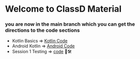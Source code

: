 # Welcome to ClassD Material


### you are now in the main branch which you can get the directions to the code sections

* Kotlin Basics => [Kotlin Code](https://github.com/elshafee/AndroidClassD/tree/kotlin)
* Android Kotlin => [Android Code](https://github.com/elshafee/AndroidClassD/tree/android)
* Session 1 Testing => [code](https://github.com/elshafee/AndroidClassD/tree/androidTesting) 🚧🛠

